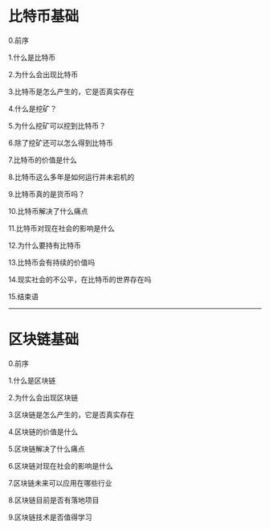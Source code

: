 # 比特币基础

0.前序

1.什么是比特币

2.为什么会出现比特币

3.比特币是怎么产生的，它是否真实存在

4.什么是挖矿？

5.为什么挖矿可以挖到比特币？

6.除了挖矿还可以怎么得到比特币

7.比特币的价值是什么

8.比特币这么多年是如何运行并未宕机的

9.比特币真的是货币吗？

10.比特币解决了什么痛点

11.比特币对现在社会的影响是什么

12.为什么要持有比特币

13.比特币会有持续的价值吗

14.现实社会的不公平，在比特币的世界存在吗

15.结束语

--------

# 区块链基础

0.前序

1.什么是区块链

2.为什么会出现区块链

3.区块链是怎么产生的，它是否真实存在

4.区块链的价值是什么

5.区块链解决了什么痛点

6.区块链对现在社会的影响是什么

7.区块链未来可以应用在哪些行业

8.区块链目前是否有落地项目

9.区块链技术是否值得学习

